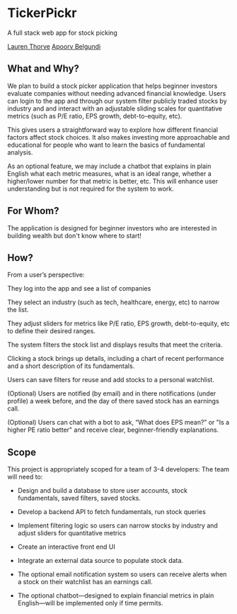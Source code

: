 # TickerPickr
A full stack web app for stock picking

[Lauren Thorve](https://github.com/laurenst17)
[Apoorv Belgundi](https://github.com/apoorvib)

## What and Why?

We plan to build a stock picker application that helps beginner investors evaluate companies without needing advanced financial knowledge. Users can login to the app and through our system filter publicly traded stocks by industry and and interact with an adjustable sliding scales for quantitative metrics (such as P/E ratio, EPS growth, debt-to-equity, etc).

This gives users a straightforward way to explore how different financial factors affect stock choices. It also makes investing more approachable and educational for people who want to learn the basics of fundamental analysis.


As an optional feature, we may include a chatbot that explains in plain English what each metric measures, what is an ideal range, whether a higher/lower number for that metric is better, etc. This will enhance user understanding but is not required for the system to work.

## For Whom?

The application is designed for beginner investors who are interested in building wealth but don't know where to start! 


## How?

From a user’s perspective:

They log into the app and see a list of companies 

They select an industry (such as tech, healthcare, energy, etc) to narrow the list.

They adjust sliders for metrics like P/E ratio, EPS growth, debt-to-equity, etc to define their desired ranges.

The system filters the stock list and displays results that meet the criteria.

Clicking a stock brings up details, including a chart of recent performance and a short description of its fundamentals.

Users can save filters for reuse and add stocks to a personal watchlist.

(Optional) Users are notified (by email) and in there notifications (under profile) a week before, and the day of there saved stock has an earnings call.

(Optional) Users can chat with a bot to ask, “What does EPS mean?” or "Is a higher PE ratio better" and receive clear, beginner-friendly explanations.



## Scope

This project is appropriately scoped for a team of 3-4 developers:
The team will need to:

- Design and build a database to store user accounts, stock fundamentals, saved filters, saved stocks.

- Develop a backend API to fetch fundamentals, run stock queries

- Implement filtering logic so users can narrow stocks by industry and adjust sliders for quantitative metrics 

- Create an interactive front end UI 

- Integrate an external data source to populate stock data.

- The optional email notification system so users can receive alerts when a stock on their watchlist has an earnings call.

- The optional chatbot—designed to explain financial metrics in plain English—will be implemented only if time permits.
